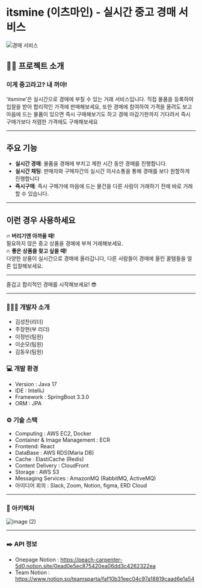 # itsmine (이츠마인) - 실시간 중고 경매 서비스

![경매 서비스](https://github.com/user-attachments/assets/6c8c9286-09f5-4c59-8ff0-8c7c176b0df1)

## 👨‍🏫 프로젝트 소개

### **이게 중고라고? 내 꺼야!**

'itsmine'은 실시간으로 경매에 부칠 수 있는 거래 서비스입니다. 직접 물품을 등록하여 입찰을 받아 합리적인 가격에 판매해보세요, 또한 경매에 참여하여 가격을 올려도 보고 마음에 드는 물품이 있으면 즉시 구매해보기도 하고 경매 마감기한까지 기다려서 즉시 구매가보다 저렴한 가격에도 구매해보세요

---

## 주요 기능

- **실시간 경매**: 물품을 경매에 부치고 제한 시간 동안 경매를 진행합니다.
- **실시간 채팅**: 판매자와 구매자간의 실시간 의사소통을 통해 경매를 보다 원할하게 진행합니다
- **즉시구매**: 즉시 구매가에 마음에 드는 물건을 다른 사람이 거래하기 전에 바로 거래할 수 있습니다.
  
---

## 이런 경우 사용하세요

🔥 **버리기엔 아까울 때!**  
필요하지 않은 중고 상품을 경매에 부쳐 거래해보세요.  
🔥 **좋은 상품을 찾고 싶을 때!**  
다양한 상품이 실시간으로 경매에 올라갑니다, 다른 사람들이 경매에 올린 꿀템들을 얼른 입찰해보세요.

---

즐겁고 합리적인 경매를 시작해보세요! 😎

---

### 🧑‍🤝‍🧑 개발자 소개
- 김성찬(리더)
- 주장현(부 리더)
- 이정빈(팀원)
- 이순모(팀원)
- 김동우(팀원)

### 💻 개발 환경
- Version : Java 17
- IDE : IntelliJ
- Framework : SpringBoot 3.3.0
- ORM : JPA

### ⚙️ 기술 스택
- Computing : AWS EC2, Docker
- Container & Image Management : ECR
- Frontend: React
- DataBase : AWS RDS(Maria DB)
- Cache : ElastiCache (Redis)
- Content Delivery : CloudFront
- Storage : AWS S3
- Messaging Services : AmazonMQ (RabbitMQ, ActiveMQ)
- 아이디어 회의 : Slack, Zoom, Notion, figma, ERD Cloud

---

### 🔌 아키텍처

![image (2)](https://github.com/user-attachments/assets/d9f0c049-c737-4d5f-80fc-3f4b1503d704)

---

### ✒️ API 정보
- Onepage Notion : https://peach-carpenter-5d0.notion.site/0ead0e5ec875420ea06dd3c4262322ea
- Team Notion : https://www.notion.so/teamsparta/faf10b31eec04c97a18819caad6e1a54
